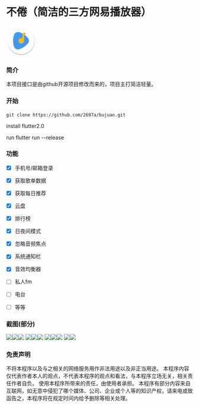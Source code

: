 # 不倦（简洁的三方网易播放器）

<img src="https://github.com/2697a/bujuan/blob/master/assets/images/logo.png" width="80px">


### 简介
本项目接口是由github开源项目修改而来的，项目主打简洁轻量。

### 开始
`git clone https://github.com/2697a/bujuan.git`

install flutter2.0

run flutter run --release
### 功能

- [x] 手机号/邮箱登录
- [x] 获取歌单数据
- [x] 获取每日推荐
- [x] 云盘
- [x] 排行榜
- [x] 日夜间模式
- [x] 忽略音频焦点
- [x] 系统通知栏
- [x] 音效均衡器
- [ ] 私人fm
- [ ] 电台
- [ ] 等等



### 截图(部分)
<img src="https://github.com/2697a/bujuan/tree/master/image/me.png" width="30%"><img src="https://github.com/2697a/bujuan/tree/master/image/home.png" width="30%"><img src="https://github.com/2697a/bujuan/tree/master/image/play_view.png" width="30%">
<img src="https://github.com/2697a/bujuan/tree/master/image/mini_play_view.png" width="30%"><img src="https://github.com/2697a/bujuan/tree/master/image/lyric.png" width="30%"><img src="https://github.com/2697a/bujuan/tree/master/image/playlist.png" width="30%">
<img src="https://github.com/2697a/bujuan/tree/master/image/playlist1.png" width="30%"><img src="https://github.com/2697a/bujuan/tree/master/image/timer.png" width="30%"><img src="https://github.com/2697a/bujuan/tree/master/image/search.png" width="30%">
<img src="https://github.com/2697a/bujuan/tree/master/image/radio.png" width="30%"><img src="https://github.com/2697a/bujuan/tree/master/image/music.png" width="30%">
### 免责声明
不将本程序以及与之相关的网络服务用作非法用途以及非正当用途。
本程序内容仅代表作者本人的观点，不代表本程序的观点和看法，与本程序立场无关，相关责任作者自负。
使用本程序所带来的责任，由使用者承担。
本程序有部分内容来自互联网，如无意中侵犯了哪个媒体、公司、企业或个人等的知识产权，请来电或致函告之，本程序将在规定时间内给予删除等相关处理。
